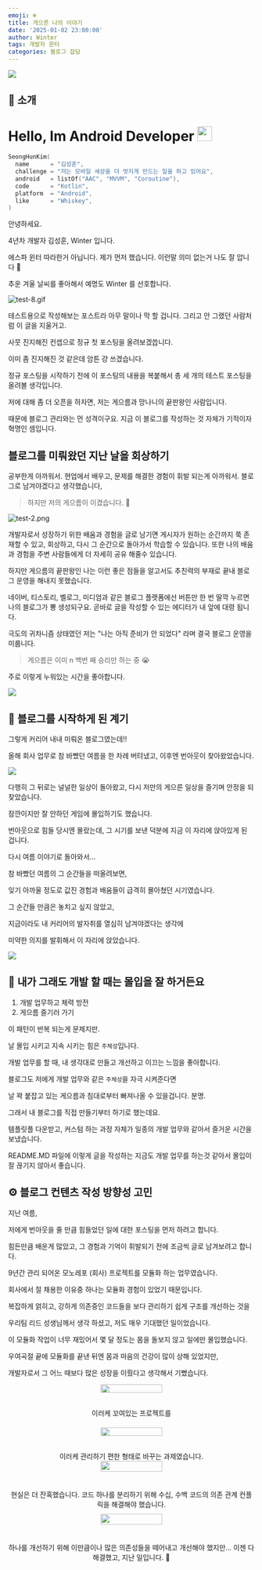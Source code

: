 ```yaml
---
emoji: ❄️
title: 게으른 나의 이야기
date: '2025-01-02 23:00:00'
author: Winter
tags: 개발자 윈터
categories: 블로그 잡담
---
```


![](test-0.png)

## 👋 소개

<h1>
  Hello, Im Android Developer 
  <img src="https://emojis.slackmojis.com/emojis/images/1531849430/4246/blob-sunglasses.gif?1531849430" width="30"/>
</h1>

```kotlin
SeongHunKim(
  name      = "김성훈",
  challenge = "저는 모바일 세상을 더 멋지게 만드는 일을 하고 있어요",
  android   = listOf("AAC", "MVVM", "Coroutine"),
  code      = "Kotlin",
  platform  = "Android",
  like      = "Whiskey",
)
```

안녕하세요.

4년차 개발자 김성훈, Winter 입니다.

에스파 윈터 따라한거 아닙니다. 제가 먼저 했습니다. 이런말 의미 없는거 나도 잘 압니다 🥹

추운 겨울 날씨를 좋아해서 예명도 Winter 를 선호합니다.

![test-8.gif](../test-1/test-8.gif)

테스트용으로 작성해보는 포스트라 아무 말이나 막 할 겁니다.
그리고 안 그랬던 사람처럼 이 글을 지울거고.

사뭇 진지해진 컨셉으로 정규 첫 포스팅을 올려보겠씁니다. 

이미 좀 진지해진 것 같은데 암튼 걍 쓰겠습니다.

정규 포스팅을 시작하기 전에
이 포스팅의 내용을 복붙해서 
총 세 개의 테스트 포스팅을 올려볼 생각입니다.

저에 대해 좀 더 오픈을 하자면, 
저는 게으름과 망나니의 끝판왕인 사람입니다.

때문에 블로그 관리와는 먼 성격이구요.
지금 이 블로그를 작성하는 것 자체가 기적이자 혁명인 셈입니다.

## 블로그를 미뤄왔던 지난 날을 회상하기

공부한게 아까워서.
현업에서 배우고, 문제를 해결한 경험이 휘발 되는게 아까워서.
블로그로 남겨야겠다고 생각했습니다,

 > 하지만 저의 게으름이 이겼습니다. 🤪

![test-2.png](test-1.png)

개발자로서 성장하기 위한 배움과 경험을 글로 남기면
게시자가 원하는 순간까지 쭉 존재할 수 있고, 회상하고, 
다시 그 순간으로 돌아가서 학습할 수 있습니다.
또한 나의 배움과 경험을 주변 사람들에게 더 자세히 공유 해줄수 있습니다.

하지만 게으름의 끝판왕인 나는
이런 좋은 점들을 알고서도
추친력의 부재로 끝내 블로그 운영을 해내지 못했습니다.

네이버, 티스토리, 벨로그, 미디엄과 같은 블로그 플랫폼에선 
버튼만 한 번 딸깍 누르면 나의 블로그가 뿅 생성되구요.
곧바로 글을 작성할 수 있는 에디터가 내 앞에 대령 됩니다.

극도의 귀차니즘 상태였던 저는
"나는 아직 준비가 안 되었다" 라며 결국 블로그 운영을 미룹니다.

> 게으름은 이미 n 백번 째 승리만 하는 중 😭

주로 이렇게 누워있는 시간을 좋아합니다.

![](test-2.jpg)

## 🤔 블로그를 시작하게 된 계기

그렇게 커리어 내내 미뤄온 블로그였는데!!

올해 회사 업무로 참 바빴던 여름을 한 차례 버텨냈고, 이후엔 번아웃이 찾아왔었습니다.  

![](tada2.png)

다행히 그 뒤로는 널널한 일상이 돌아왔고, 다시 저만의 게으른 일상을 즐기며 안정을 되찾았습니다.

잠깐이지만 잘 안하던 게임에 몰입하기도 했습니다.

번아웃으로 힘들 당시엔 몰랐는데, 그 시기를 보낸 덕분에 지금 이 자리에 앉아있게 된 겁니다.

다시 여름 이야기로 돌아와서...

참 바빴던 여름의 그 순간들을 떠올려보면, 

잊기 아까울 정도로 값진 경험과 배움들이 급격히 몰아쳤던 시기였습니다.

그 순간들 만큼은 놓치고 싶지 않았고,

지금이라도 내 커리어의 발자취를 열심히 남겨야겠다는 생각에

미약한 의지를 발휘해서 이 자리에 앉았습니다.

![](test-3.jpeg)

## 🚀 내가 그래도 개발 할 때는 몰입을 잘 하거든요

1. 개발 업무하고 체력 방전
2. 게으름 즐기러 가기

이 패턴이 반복 되는게 문제지만.

날 몰입 시키고 지속 시키는 힘은 `주체성`입니다.

개발 업무를 할 때, 내 생각대로 만들고 개선하고 이끄는 느낌을 좋아합니다.

블로그도 저에게 개발 업무와 같은 `주체성`을 자극 시켜준다면

날 꽉 붙잡고 있는 게으름과 침대로부터 빠져나올 수 있을겁니다. 분명.

그래서 내 블로그를 직접 만들기부터 하기로 했는데요.

템플릿플 다운받고, 커스텀 하는 과정 자체가 일종의 개발 업무와 같아서 즐거운 시간을 보냈습니다.

README.MD 파일에 이렇게 글을 작성하는 지금도 개발 업무를 하는것 같아서 몰입이 잘 끊기지 않아서 좋습니다.

## ⚙️ 블로그 컨텐츠 작성 방향성 고민

지난 여름, 

저에게 번아웃을 줄 만큼 힘들었던 일에 대한 포스팅을 먼저 하려고 합니다.

힘든만큼 배운게 많았고, 그 경험과 기억이 휘발되기 전에 조금씩 글로 남겨보려고 합니다.

9년간 관리 되어온 모노레포 (회사) 프로젝트를 모듈화 하는 업무였습니다.

회사에서 절 채용한 이유중 하나는 모듈화 경험이 있었기 때문입니다.

복잡하게 얽히고, 강하게 의존중인 코드들을 보다 관리하기 쉽게 구조를 개선하는 것을 

우리팀 리드 성생님께서 생각 하셨고, 저도 매우 기대했던 일이었습니다.

이 모듈화 작업이 너무 재밌어서 몇 달 정도는 몸을 돌보지 않고 일에만 몰입했습니다.

우여곡절 끝에 모듈화를 끝낸 뒤엔 몸과 마음의 건강이 많이 상해 있었지만, 

개발자로서 그 어느 때보다 많은 성장을 이뤘다고 생각해서 기뻤습니다.


<div style="display: flex; flex-wrap: wrap; gap: 20px; justify-content: center;">
  <div style="flex: 1 1 300px; text-align: center; min-width: 300px;">
    <img src="test-4-tangle-1.png" width="50%" />
    <p>이러케 꼬여있는 프로젝트를</p>
  </div>
  <div style="flex: 1 1 300px; text-align: center; min-width: 300px;">
    <img src="test-5-tangle-2.png" width="50%" />
    <p>이러케 관리하기 편한 형태로 바꾸는 과제였습니다.</p>
  </div>
</div>

<div style="display: flex; flex-wrap: wrap; gap: 20px; justify-content: center;">
  <div style="flex: 1 1 300px; text-align: center; min-width: 300px;">
    <img src="test-6-sweet-potato-1.png" width="50%" />
    <p>현실은 더 잔혹했습니다. 코드 하나를 분리하기 위해 수십, 수백 코드의 의존 관계 컨플릭을 해결해야 했습니다.</p>
  </div>
  <div style="flex: 1 1 300px; text-align: center; min-width: 300px;">
    <img src="test-7-sweet-potato-2.png" width="50%" />
    <p>하나를 개선하기 위해 이만큼이나 많은 의존성들을 떼어내고 개선해야 했지만... 이젠 다 해결했고, 지난 일입니다. 🤪</p>
  </div>
</div>


```toc

```

